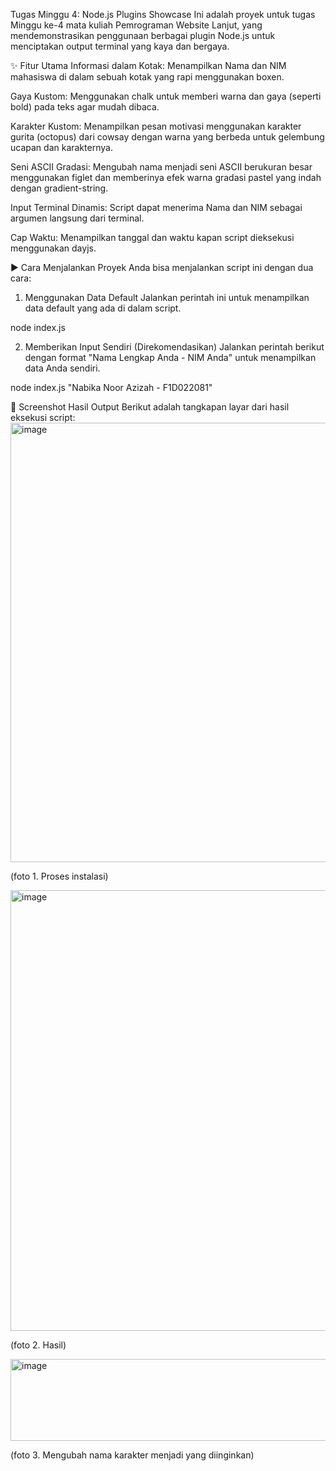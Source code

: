 Tugas Minggu 4: Node.js Plugins Showcase
Ini adalah proyek untuk tugas Minggu ke-4 mata kuliah Pemrograman Website Lanjut, yang mendemonstrasikan penggunaan berbagai plugin Node.js untuk menciptakan output terminal yang kaya dan bergaya.

✨ Fitur Utama
Informasi dalam Kotak: Menampilkan Nama dan NIM mahasiswa di dalam sebuah kotak yang rapi menggunakan boxen.

Gaya Kustom: Menggunakan chalk untuk memberi warna dan gaya (seperti bold) pada teks agar mudah dibaca.

Karakter Kustom: Menampilkan pesan motivasi menggunakan karakter gurita (octopus) dari cowsay dengan warna yang berbeda untuk gelembung ucapan dan karakternya.

Seni ASCII Gradasi: Mengubah nama menjadi seni ASCII berukuran besar menggunakan figlet dan memberinya efek warna gradasi pastel yang indah dengan gradient-string.

Input Terminal Dinamis: Script dapat menerima Nama dan NIM sebagai argumen langsung dari terminal.

Cap Waktu: Menampilkan tanggal dan waktu kapan script dieksekusi menggunakan dayjs.

▶️ Cara Menjalankan Proyek
Anda bisa menjalankan script ini dengan dua cara:

1. Menggunakan Data Default
Jalankan perintah ini untuk menampilkan data default yang ada di dalam script.

node index.js

2. Memberikan Input Sendiri (Direkomendasikan)
Jalankan perintah berikut dengan format "Nama Lengkap Anda - NIM Anda" untuk menampilkan data Anda sendiri.

node index.js "Nabika Noor Azizah - F1D022081"

📸 Screenshot Hasil Output
Berikut adalah tangkapan layar dari hasil eksekusi script:
<img width="752" height="703" alt="image" src="https://github.com/user-attachments/assets/d2350b3a-c33f-4439-bf7e-862602d164f0" />

(foto 1. Proses instalasi)

<img width="906" height="705" alt="image" src="https://github.com/user-attachments/assets/91daa379-660f-4d65-8370-4e6fadd3f584" />

(foto 2. Hasil)

<img width="1600" height="131" alt="image" src="https://github.com/user-attachments/assets/d1a552a6-541d-42b1-a200-5b2c414c9cd9" />

(foto 3. Mengubah nama karakter menjadi yang diinginkan)
